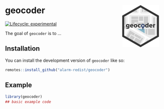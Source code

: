 
<!-- README.md is generated from README.Rmd. Please edit that file -->

# geocoder <img src="man/figures/logo.png" align="right" height="138" />

<!-- badges: start -->

[![Lifecycle:
experimental](https://img.shields.io/badge/lifecycle-experimental-orange.svg)](https://lifecycle.r-lib.org/articles/stages.html#experimental)
<!-- badges: end -->

The goal of `geocoder` is to …

## Installation

You can install the development version of `geocoder` like so:

``` r
remotes::install_github("alarm-redist/geocoder")
```

## Example

``` r
library(geocoder)
## basic example code
```
